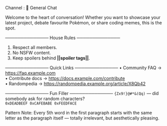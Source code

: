 Channel : 💬 General Chat

Welcome to the heart of conversation!  Whether you want to showcase your latest project, debate favourite Pokémon, or share coding memes, this is the spot.

──────────────  House Rules  ──────────────
1. Respect all members.  
2. No NSFW content.  
3. Keep spoilers behind **||spoiler tags||**.  

──────────────  Quick Links  ──────────────
• Community FAQ → https://faq.example.com  
• Contribute docs → https://docs.example.com/contribute  
• Randompedia → https://randompedia.example.org/article/X8Qb42  

──────────────  Fun Filler  ──────────────
`{Zx9!}@#*&(Qq)` — did somebody ask for random characters?  
`0xDEADBEEF 0xCAFEBABE 0xFEEDFACE`  

Pattern Note: Every 5th word in the first paragraph starts with the same letter as the paragraph itself — totally irrelevant, but aesthetically pleasing.
